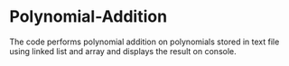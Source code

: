 # Polynomial-Addition
The code performs polynomial addition on polynomials stored in text file using linked list and array and displays the result on console.

